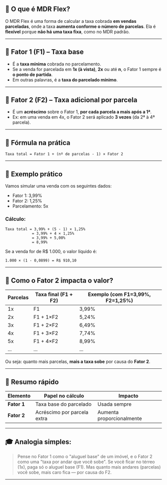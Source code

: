 ## 🧩 **O que é MDR Flex?**

O MDR Flex é uma forma de calcular a taxa cobrada **em vendas parceladas**, onde a taxa **aumenta conforme o número de parcelas**.
Ela é **flexível** porque **não há uma taxa fixa**, como no MDR padrão.

---

## 🔹 **Fator 1 (F1) – Taxa base**

* É a **taxa mínima** cobrada no parcelamento.
* Se a venda for parcelada em **1x (à vista)**, **2x** ou até **n**, o Fator 1 sempre é **o ponto de partida**.
* Em outras palavras, é a **taxa do parcelado mínimo**.

---

## 🔸 **Fator 2 (F2) – Taxa adicional por parcela**

* É um **acréscimo** sobre o Fator 1, **por cada parcela a mais após a 1ª**.
* Ex: em uma venda em 4x, o Fator 2 será aplicado **3 vezes** (da 2ª à 4ª parcela).

---

## 🧮 **Fórmula na prática**

```text
Taxa total = Fator 1 + (nº de parcelas - 1) × Fator 2
```

---

## 🧠 **Exemplo prático**

Vamos simular uma venda com os seguintes dados:

* Fator 1: 3,99%
* Fator 2: 1,25%
* Parcelamento: 5x

### Cálculo:

```text
Taxa total = 3,99% + (5 - 1) × 1,25%
            = 3,99% + 4 × 1,25%
            = 3,99% + 5,00%
            = 8,99%
```

Se a venda for de R\$ 1.000, o valor líquido é:

```text
1.000 × (1 - 0,0899) = R$ 910,10
```

---

## 🔁 **Como o Fator 2 impacta o valor?**

| Parcelas | Taxa final (F1 + F2) | Exemplo (com F1=3,99%, F2=1,25%) |
| -------- | -------------------- | -------------------------------- |
| 1x       | F1                   | 3,99%                            |
| 2x       | F1 + 1×F2            | 5,24%                            |
| 3x       | F1 + 2×F2            | 6,49%                            |
| 4x       | F1 + 3×F2            | 7,74%                            |
| 5x       | F1 + 4×F2            | 8,99%                            |
| ...      | ...                  | ...                              |

Ou seja: quanto mais parcelas, **mais a taxa sobe** por causa do **Fator 2**.

---

## 🎯 **Resumo rápido**

| Elemento    | Papel no cálculo            | Impacto                   |
| ----------- | --------------------------- | ------------------------- |
| **Fator 1** | Taxa base do parcelado      | Usada sempre              |
| **Fator 2** | Acréscimo por parcela extra | Aumenta proporcionalmente |

---

## 🎓 **Analogia simples:**

> Pense no Fator 1 como o "aluguel base" de um imóvel, e o Fator 2 como uma "taxa por andar que você sobe".
> Se você ficar no térreo (1x), paga só o aluguel base (F1).
> Mas quanto mais andares (parcelas) você sobe, mais caro fica — por causa do F2.

---

